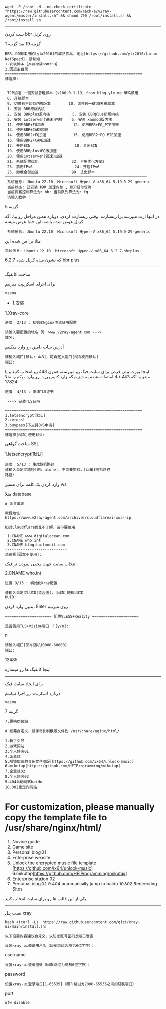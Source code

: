 ```
wget -P /root -N --no-check-certificate "https://raw.githubusercontent.com/mack-a/v2ray-agent/master/install.sh" && chmod 700 /root/install.sh && /root/install.sh
```

***
ست کردن bbr روی کرنل

گزینه 19
بعد گزینه 1
```
BBR、DD脚本用的[ylx2016]的成熟作品，地址[https://github.com/ylx2016/Linux-NetSpeed]，请熟知 
1.安装脚本【推荐原版BBR+FQ】 
2.回退主目录 
============================================================== 
请选择:

```


```

 TCP加速 一键安装管理脚本 [v100.0.1.19] from blog.ylx.me 母鸡慎用
 0. 升级脚本
 9. 切换到不卸载内核版本        10. 切换到一键DD系统脚本
 1. 安装 BBR原版内核
 2. 安装 BBRplus版内核          5. 安装 BBRplus新版内核
 3. 安装 Lotserver(锐速)内核    6. 安装 xanmod版内核
 11. 使用BBR+FQ加速             12. 使用BBR+FQ_PIE加速 
 13. 使用BBR+CAKE加速
 14. 使用BBR2+FQ加速            15. 使用BBR2+FQ_PIE加速 
 16. 使用BBR2+CAKE加速
 17. 开启ECN                    18. 关闭ECN
 19. 使用BBRplus+FQ版加速 
 20. 使用Lotserver(锐速)加速 
 21. 系统配置优化               22. 应用优化方案2
 23. 禁用IPv6                   24. 开启IPv6
 25. 卸载全部加速               99. 退出脚本 
————————————————————————————————————————————————————————————————
 系统信息: Ubuntu 22.10  Microsoft Hyper-V x86_64 5.19.0-29-generic 
 当前状态: 已安装 BBR 加速内核 , BBR启动成功
 当前拥塞控制算法为: bbr 当前队列算法为: fq 
 请输入数字 :

```
گزینه 5

در انتها ازت میپرسه برا ریستارت، وقتی ریستارت کردی، دوباره همین مراحل رو بیا، اگه کرنل عوض شده باشه، این خط عوض میشه

```
 系统信息: Ubuntu 22.10  Microsoft Hyper-V x86_64 5.19.0-29-generic
 ```
 مثلا برا من شده این
 
 ```
 系统信息: Ubuntu 22.10  Microsoft Hyper-V x86_64 6.2.7-bbrplus 
 ```
 که نشون میده کرنل شده 6.2.7 bbr plus
 
 

***
ساخت کانفیگ

برای اجرای اسکریپت میزنیم 

```
vsama
```


- 1.安装 

1.Xray-core

```
进度  3/13 : 初始化Nginx申请证书配置 

请输入要配置的域名 例: www.v2ray-agent.com ---> 
域名:
```
آدرس ساب دامین رو وارد میکنیم

```
请输入端口[默认: 443]，可自定义端口[回车使用默认] 
端口:
```
اینجا پورت پیش فرض برای سایت فیک رو میپرسه، همون 443 رو انتخاب کنید و یا میتونید اگه 443 قبلا استفاده شده یه چیز دیگه وارد کنیم
پورت رو وارد میکنیم، مثلا 17824

```
进度  4/13 : 申请TLS证书
 
 ---> 安装TLS证书 

============================================================== 
1.letsencrypt[默认] 
2.zerossl 
3.buypass[不支持DNS申请] 
============================================================== 
请选择[回车]使用默认:
```

ساخت گواهی SSL

1.letsencrypt[默认] 

```
进度  5/13 : 生成随机路径 
请输入自定义路径[例: alone]，不需要斜杠，[回车]随机路径 
路径:
```

وارد کردن یک کلمه برای مسیر ws

مثلا database


```
# 注意事项 

教程地址: 
https://www.v2ray-agent.com/archives/cloudflarezi-xuan-ip 

如对Cloudflare优化不了解，请不要使用 

 1.CNAME www.digitalocean.com 
 2.CNAME who.int 
 3.CNAME blog.hostmonit.com 
---------------------------- 
请选择[回车不使用]:
```

انتخاب سایت جهت مخفی نمودن ترافیک 

 2.CNAME who.int 
 
 
 ```
 进度 9/13 : 初始化Xray配置 

请输入自定义UUID[需合法]，[回车]随机UUID 
UUID:
```

بدون وارد کردن، Enter  روی میزنیم


```
===================== 配置VLESS+Reality =====================
 
是否使用TLS+Vision端口 ？[y/n]:
```

n

```
请输入端口[回车随机10000-60000] 
端口:
````
12485

اینجا کانفیگ ها رو میسازه

***

برای ایجاد سایت فیک

دوباره اسکریپت رو اجرا میکینم

```
vasma
```

گزینه 7

```
7.更换伪装站 
```

```
# 如需自定义，请手动复制模版文件到 /usr/share/nginx/html/ 
 
1.新手引导 
2.游戏网站 
3.个人博客01 
4.企业站 
5.解锁加密的音乐文件模版[https://github.com/ix64/unlock-music] 
6.mikutap[https://github.com/HFIProgramming/mikutap] 
7.企业站02 
8.个人博客02 
9.404自动跳转baidu 
10.302重定向网站 

```

# For customization, please manually copy the template file to /usr/share/nginx/html/
 
1. Novice guide
2. Game site
3. Personal blog 01
4. Enterprise website
5. Unlock the encrypted music file template [https://github.com/ix64/unlock-music]
6.mikutap[https://github.com/HFIProgramming/mikutap]
7. Enterprise station 02
8. Personal blog 02
9.404 automatically jump to baidu
10.302 Redirecting Sites

یکی از این قالب ها رو برای سایت انتخاب کنید

***


نصب پنل xray

```
bash <(curl -Ls  https://raw.githubusercontent.com/qist/xray-ui/main/install.sh)
```

```
以下设置内容建议自定义，以防止账号密码及端口泄露

设置xray-ui登录用户名（回车跳过为随机6位字符）：
```

username

```
设置xray-ui登录密码（回车跳过为随机6位字符）：
```

password

```
设置xray-ui登录端口[1-65535]（回车跳过为2000-65535之间的随机端口）：
```

port

```
ufw disable
```



